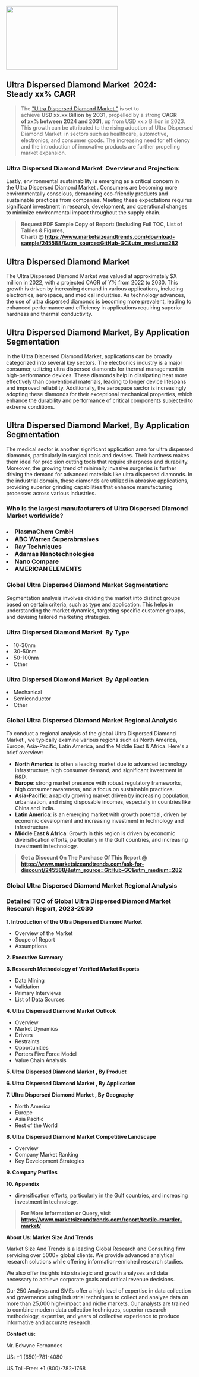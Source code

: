 <p><img class="alignnone size-medium wp-image-20088" src="https://ffe5etoiles.com/wp-content/uploads/2024/12/MST1-300x171.png" alt="" width="300" height="171" /></p><h2 id="ember46" class="ember-view reader-text-block__heading-2">Ultra Dispersed Diamond Market &nbsp;2024: Steady&nbsp;xx% CAGR</h2><blockquote id="ember47" class="ember-view reader-text-block__blockquote">The&nbsp;<a class="app-aware-link " href="https://www.marketsizeandtrends.com/download-sample/245588/&utm_source=GitHub-GC&utm_medium=282" target="_blank" data-test-app-aware-link="">"Ultra Dispersed Diamond Market "</a>&nbsp;is set to achieve&nbsp;<strong>USD&nbsp;xx.xx&nbsp;Billion by 2031,</strong>&nbsp;propelled by a strong&nbsp;<strong>CAGR of&nbsp;xx% between 2024 and 2031,</strong>&nbsp;up from USD xx.x Billion in 2023. This growth can be attributed to the rising adoption of&nbsp;Ultra Dispersed Diamond Market &nbsp;in sectors such as healthcare, automotive, electronics, and consumer goods. The increasing need for efficiency and the introduction of innovative products are further propelling market expansion.</blockquote><h3 id="ember48" class="ember-view reader-text-block__heading-3">Ultra Dispersed Diamond Market &nbsp;Overview and Projection:</h3><p id="ember49" class="ember-view reader-text-block__paragraph">Lastly, environmental sustainability is emerging as a critical concern in the&nbsp;Ultra Dispersed Diamond Market . Consumers are becoming more environmentally conscious, demanding eco-friendly products and sustainable practices from companies. Meeting these expectations requires significant investment in research, development, and operational changes to minimize environmental impact throughout the supply chain.</p><blockquote id="ember50" class="ember-view reader-text-block__blockquote"><strong>Request PDF Sample Copy of Report: (Including Full TOC, List of Tables &amp; Figures, Chart)&nbsp;@&nbsp;<strong><a href="https://www.marketsizeandtrends.com/download-sample/245588/&utm_source=GitHub-GC&utm_medium=282" target="_blank">https://www.marketsizeandtrends.com/download-sample/245588/&utm_source=GitHub-GC&utm_medium=282</a></strong></strong></blockquote><h3 class=""><h2>Ultra Dispersed Diamond Market</h2><p>The Ultra Dispersed Diamond Market was valued at approximately $X million in 2022, with a projected CAGR of Y% from 2022 to 2030. This growth is driven by increasing demand in various applications, including electronics, aerospace, and medical industries. As technology advances, the use of ultra dispersed diamonds is becoming more prevalent, leading to enhanced performance and efficiency in applications requiring superior hardness and thermal conductivity.</p><h2>Ultra Dispersed Diamond Market, By Application Segmentation</h2><p>In the Ultra Dispersed Diamond Market, applications can be broadly categorized into several key sectors. The electronics industry is a major consumer, utilizing ultra dispersed diamonds for thermal management in high-performance devices. These diamonds help in dissipating heat more effectively than conventional materials, leading to longer device lifespans and improved reliability. Additionally, the aerospace sector is increasingly adopting these diamonds for their exceptional mechanical properties, which enhance the durability and performance of critical components subjected to extreme conditions.</p><h2>Ultra Dispersed Diamond Market, By Application Segmentation</h2><p>The medical sector is another significant application area for ultra dispersed diamonds, particularly in surgical tools and devices. Their hardness makes them ideal for precision cutting tools that require sharpness and durability. Moreover, the growing trend of minimally invasive surgeries is further driving the demand for advanced materials like ultra dispersed diamonds. In the industrial domain, these diamonds are utilized in abrasive applications, providing superior grinding capabilities that enhance manufacturing processes across various industries.</p></h3><h3 id="" class="">Who is the largest manufacturers of&nbsp;Ultra Dispersed Diamond Market worldwide?</h3><h3 class=""></Li><Li>PlasmaChem GmbH</Li><Li> ABC Warren Superabrasives</Li><Li> Ray Techniques</Li><Li> Adamas Nanotechnologies</Li><Li> Nano Compare</Li><Li> AMERICAN ELEMENTS</h3><h3 id="ember53" class="ember-view reader-text-block__heading-3">Global&nbsp;Ultra Dispersed Diamond Market Segmentation:</h3><p id="ember54" class="ember-view reader-text-block__paragraph">Segmentation analysis involves dividing the market into distinct groups based on certain criteria, such as type and application. This helps in understanding the market dynamics, targeting specific customer groups, and devising tailored marketing strategies.</p><h3 id="" class="">Ultra Dispersed Diamond Market &nbsp;By Type</h3><p></Li><Li>10-30nm</Li><Li> 30-50nm</Li><Li> 50-100nm</Li><Li> Other</p><h3 id="" class="">Ultra Dispersed Diamond Market &nbsp;By Application</h3><p class=""></Li><Li>Mechanical</Li><Li> Semiconductor</Li><Li> Other</p><h3 id="ember62" class="ember-view reader-text-block__heading-3">Global Ultra Dispersed Diamond Market Regional Analysis</h3><p id="ember63" class="ember-view reader-text-block__paragraph">To conduct a regional analysis of the global Ultra Dispersed Diamond Market , we typically examine various regions such as North America, Europe, Asia-Pacific, Latin America, and the Middle East &amp; Africa. Here's a brief overview:</p><ul><li><strong>North America</strong>: is often a leading market due to advanced technology infrastructure, high consumer demand, and significant investment in R&amp;D.</li><li><strong>Europe</strong>: strong market presence with robust regulatory frameworks, high consumer awareness, and a focus on sustainable practices.</li><li><strong>Asia-Pacific</strong>: a rapidly growing market driven by increasing population, urbanization, and rising disposable incomes, especially in countries like China and India.</li><li><strong>Latin America</strong>: is an emerging market with growth potential, driven by economic development and increasing investment in technology and infrastructure.</li><li><strong>Middle East &amp; Africa</strong>: Growth in this region is driven by economic diversification efforts, particularly in the Gulf countries, and increasing investment in technology.</li></ul><blockquote id="ember61" class="ember-view reader-text-block__blockquote"><strong>Get a Discount On The Purchase Of This Report @ <strong><a href="https://html-cleaner.com/" target="">https://www.marketsizeandtrends.com/ask-for-discount/245588/&utm_source=GitHub-GC&utm_medium=282</a></strong></strong></blockquote><h3 id="ember62" class="ember-view reader-text-block__heading-3">Global Ultra Dispersed Diamond Market Regional Analysis</h3><h3 id="" class="">Detailed TOC of Global Ultra Dispersed Diamond Market Research Report, 2023-2030</h3><p id="" class=""><strong>1. Introduction of the Ultra Dispersed Diamond Market </strong></p><ul><li>Overview of the Market</li><li>Scope of Report</li><li>Assumptions</li></ul><p id="" class=""><strong>2. Executive Summary</strong></p><p id="" class=""><strong>3. Research Methodology of Verified Market Reports</strong></p><ul><li>Data Mining</li><li>Validation</li><li>Primary Interviews</li><li>List of Data Sources</li></ul><p id="" class=""><strong>4. Ultra Dispersed Diamond Market Outlook</strong></p><ul><li>Overview</li><li>Market Dynamics</li><li>Drivers</li><li>Restraints</li><li>Opportunities</li><li>Porters Five Force Model</li><li>Value Chain Analysis</li></ul><p id="" class=""><strong>5. Ultra Dispersed Diamond Market , By Product</strong></p><p id="" class=""><strong>6. Ultra Dispersed Diamond Market , By Application</strong></p><p id="" class=""><strong>7. Ultra Dispersed Diamond Market , By Geography</strong></p><ul><li>North America</li><li>Europe</li><li>Asia Pacific</li><li>Rest of the World</li></ul><p id="" class=""><strong>8. Ultra Dispersed Diamond Market Competitive Landscape</strong></p><ul><li>Overview</li><li>Company Market Ranking</li><li>Key Development Strategies</li></ul><p id="" class=""><strong>9. Company Profiles</strong></p><p id="" class=""><strong>10. Appendix</strong></p><ul><li>diversification efforts, particularly in the Gulf countries, and increasing investment in technology.</li></ul><blockquote id="ember65" class="ember-view reader-text-block__blockquote"><strong>For More Information or Query, visit <strong><strong><a href="https://html-cleaner.com/" target="">https://www.marketsizeandtrends.com/report/textile-retarder-market/</a></strong></strong></strong></blockquote><p id="" class=""><strong>About Us: Market Size And Trends</strong></p><p id="" class="">Market Size And Trends is a leading Global Research and Consulting firm servicing over 5000+ global clients. We provide advanced analytical research solutions while offering information-enriched research studies.</p><p id="" class="">We also offer insights into strategic and growth analyses and data necessary to achieve corporate goals and critical revenue decisions.</p><p id="" class="">Our 250 Analysts and SMEs offer a high level of expertise in data collection and governance using industrial techniques to collect and analyze data on more than 25,000 high-impact and niche markets. Our analysts are trained to combine modern data collection techniques, superior research methodology, expertise, and years of collective experience to produce informative and accurate research.</p><p id="" class=""><strong>Contact us:</strong></p><p id="" class="">Mr. Edwyne Fernandes</p><p id="" class="">US: +1 (650)-781-4080</p><p id="" class="">US Toll-Free: +1 (800)-782-1768</p>
